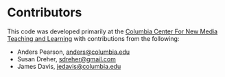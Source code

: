 # Contributors

This code was developed primarily at the [Columbia Center For New Media
Teaching and Learning](http://ccnmtl.columbia.edu/) with contributions
from the following:

* Anders Pearson, <anders@columbia.edu>
* Susan Dreher, <sdreher@gmail.com>
* James Davis, <jedavis@columbia.edu>